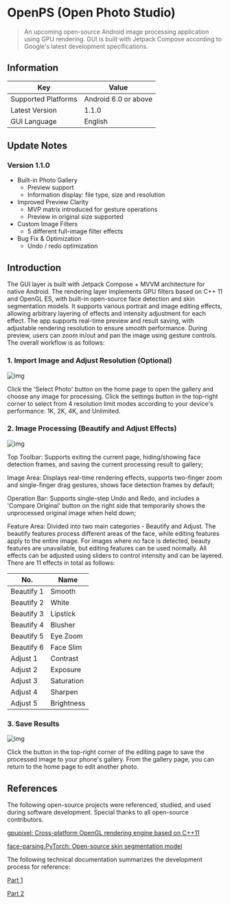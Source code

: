 # OpenPS (Open Photo Studio)

> An upcoming open-source Android image processing application using GPU rendering. GUI is built with Jetpack Compose according to Google's latest development specifications.

## Information

| Key | Value |
| --- | ----- |
| Supported Platforms | Android 6.0 or above |
| Latest Version | 1.1.0 |
| GUI Language | English |

## Update Notes

### Version 1.1.0

- Built-in Photo Gallery
    - Preview support
    - Information display: file type, size and resolution
- Improved Preview Clarity
    - MVP matrix introduced for gesture operations
    - Preview in original size supported
- Custom Image Filters
    - 5 different full-image filter effects
- Bug Fix & Optimization
    - Undo / redo optimization

## Introduction

The GUI layer is built with Jetpack Compose + MVVM architecture for native Android. The rendering layer implements GPU filters based on C++ 11 and OpenGL ES, with built-in open-source face detection and skin segmentation models. It supports various portrait and image editing effects, allowing arbitrary layering of effects and intensity adjustment for each effect. The app supports real-time preview and result saving, with adjustable rendering resolution to ensure smooth performance. During preview, users can zoom in/out and pan the image using gesture controls. The overall workflow is as follows:

### 1. Import Image and Adjust Resolution (Optional)

![img](https://www.tang-ping.top/assets/assets/images/downloads/img_openps_1.webp)

Click the 'Select Photo' button on the home page to open the gallery and choose any image for processing. Click the settings button in the top-right corner to select from 4 resolution limit modes according to your device's performance: 1K, 2K, 4K, and Unlimited.

### 2. Image Processing (Beautify and Adjust Effects)

![img](https://www.tang-ping.top/assets/assets/images/downloads/img_openps_2.webp)

Top Toolbar: Supports exiting the current page, hiding/showing face detection frames, and saving the current processing result to gallery;

Image Area: Displays real-time rendering effects, supports two-finger zoom and single-finger drag gestures, shows face detection frames by default;

Operation Bar: Supports single-step Undo and Redo, and includes a 'Compare Original' button on the right side that temporarily shows the unprocessed original image when held down;

Feature Area: Divided into two main categories - Beautify and Adjust. The beautify features process different areas of the face, while editing features apply to the entire image. For images where no face is detected, beauty features are unavailable, but editing features can be used normally. All effects can be adjusted using sliders to control intensity and can be layered. There are 11 effects in total as follows:

| No. | Name |
| --- | ------- |
| Beautify 1 | Smooth |
| Beautify 2 | White |
| Beautify 3 | Lipstick |
| Beautify 4 | Blusher |
| Beautify 5 | Eye Zoom |
| Beautify 6 | Face Slim |
| Adjust 1 | Contrast |
| Adjust 2 | Exposure |
| Adjust 3 | Saturation |
| Adjust 4 | Sharpen |
| Adjust 5 | Brightness |

### 3. Save Results

![img](https://www.tang-ping.top/assets/assets/images/downloads/img_openps_3.webp)

Click the button in the top-right corner of the editing page to save the processed image to your phone's gallery. From the gallery page, you can return to the home page to edit another photo.

## References

The following open-source projects were referenced, studied, and used during software development. Special thanks to all open-source contributors.

[gpupixel: Cross-platform OpenGL rendering engine based on C++11](https://github.com/pixpark/gpupixel)

[face-parsing.PyTorch: Open-source skin segmentation model](https://github.com/zllrunning/face-parsing.PyTorch)

The following technical documentation summarizes the development process for reference:

[Part 1](https://www.tang-ping.top/documents?id=100200)

[Part 2](https://www.tang-ping.top/documents?id=100210)